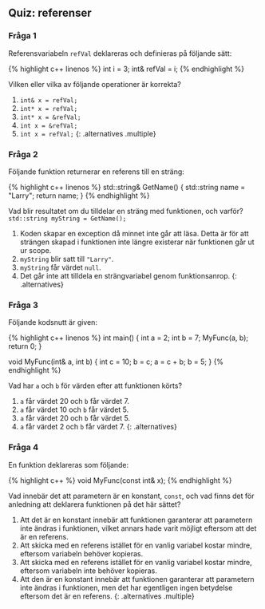 ## Quiz: referenser

### Fråga 1

Referensvariabeln `refVal` deklareras och definieras på följande sätt:

{% highlight c++ linenos %}
int i = 3;
int& refVal = i;
{% endhighlight %}

Vilken eller vilka av följande operationer är korrekta?

1. `int& x = refVal;`
2. `int* x = refVal;`
3. `int* x = &refVal;`
4. `int x = &refVal;`
5. `int x = refVal;`
{: .alternatives .multiple}

### Fråga 2

Följande funktion returnerar en referens till en sträng:

{% highlight c++ linenos %}
std::string& GetName() {
    std::string name = "Larry";
    return name;
}
{% endhighlight %}

Vad blir resultatet om du tilldelar en sträng med funktionen, och varför? `std::string myString = GetName();`

1. Koden skapar en exception då minnet inte går att läsa. Detta är för att strängen skapad i funktionen inte längre existerar när funktionen går ut ur scope.
2. `myString` blir satt till `"Larry"`.
3. `myString` får värdet `null`.
4. Det går inte att tilldela en strängvariabel genom funktionsanrop.
{: .alternatives}

### Fråga 3

Följande kodsnutt är given:

{% highlight c++ linenos %}
int main() {
    int a = 2;
    int b = 7;
    MyFunc(a, b);
    return 0;
}

void MyFunc(int& a, int b) {
    int c = 10;
    b = c;
    a = c + b;
    b = 5;
}
{% endhighlight %}

Vad har `a` och `b` för värden efter att funktionen körts?

1. `a` får värdet 20 och `b` får värdet 7.
2. `a` får värdet 10 och `b` får värdet 5.
3. `a` får värdet 20 och `b` får värdet 5.
4. `a` får värdet 2 och `b` får värdet 7.
{: .alternatives}

### Fråga 4

En funktion deklareras som följande:

{% highlight c++ %}
void MyFunc(const int& x);
{% endhighlight %}

Vad innebär det att parametern är en konstant, `const`, och vad finns det för anledning att deklarera funktionen på det här sättet?

1. Att det är en konstant innebär att funktionen garanterar att parametern inte ändras i funktionen, vilket annars hade varit möjligt eftersom att det är en referens.
3. Att skicka med en referens istället för en vanlig variabel kostar mindre, eftersom variabeln behöver kopieras.
2. Att skicka med en referens istället för en vanlig variabel kostar mindre, eftersom variabeln inte behöver kopieras.
4. Att den är en konstant innebär att funktionen garanterar att parametern inte ändras i funktionen, men det har egentligen ingen betydelse eftersom det är en referens.
{: .alternatives .multiple}
